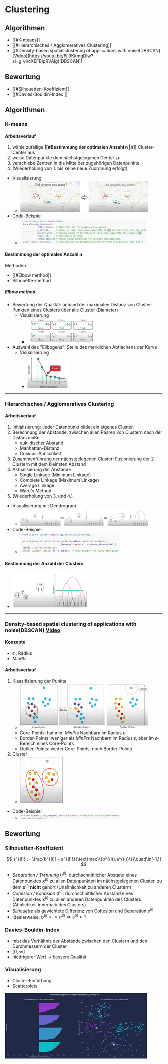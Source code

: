 # Clustering 
## Algorithmen 
- [[#K-means]] 
- [[#Hierarchisches / Agglomeratives Clustering]] 
- [[#Density-based spatial clustering of applications with noise(DBSCAN) [Video](https //youtu.be/6jl9KkmgDIw?si=g_vKcXEFBlpRVAIg)|DBSCAN]] 
## Bewertung 
- [[#Silhouetten-Koeffizient]] 
- [[#Davies-Bouldin-Index ]] 

## Algorithmen 
### K-means 
#### Arbeitsverlauf 
1. wähle zufällige **[[#Bestimmung der optimalen Anzahl n |n]]** Cluster-Center aus 
2. weise Datenpunkte dem nächstgelegenen Center zu 
3. verschiebe Zentren in die Mitte der zugehörigen Datenpunkte 
4. (Wiederholung von 1. bis keine neue Zuordnung erfolgt) 
- Visualisierung 
	- <img src="https://github.com/ICH-BIN-HXM/images_DAAN/blob/main/Scrennshot_2024-07-04_19-23-00.png?raw=" width="90%" /> 
- Code-Beispiel 
	- <img src="https://github.com/ICH-BIN-HXM/images_DAAN/blob/main/Scrennshot_2024-07-04_20-17-24.png?raw=" width="90%" /> 

#### Bestimmung der optimalen Anzahl n 
Methoden 
- [[#Elbow method]] 
- Silhouette-method 

##### Elbow method 
- Bewertung der Qualität: anhand der maximalen Distanz von Cluster-Punkten eines Clusters über alle Cluster (Diameter) 
	- Visualisierung 
		- <img src="https://github.com/ICH-BIN-HXM/images_DAAN/blob/main/Scrennshot_2024-07-04_19-43-13.png?raw=" width="50%" /> 
- Auswahl des "Ellbogens": Stelle des merklichen Abflachens der Kurve 
	- Visualisierung 
		- <img src="https://github.com/ICH-BIN-HXM/images_DAAN/blob/main/Scrennshot_2024-07-04_19-40-44.png?raw=" width="30%" /> 

---
### Hierarchisches / Agglomeratives Clustering 
#### Arbeitsverlauf 
1. Initialisierung: Jeder Datenpunkt bildet ein eigenes Cluster. 
2. Berechnung der Abstände: zwischen allen Paaren von Clustern nach der Distanzmaße 
	- euklidischer Abstand 
	- Manhattan-Distanz 
	- Cosinus-Ähnlichkeit 
3. Zusammenführung der nächstgelegenen Cluster: Fusionierung der 2 Clustern mit dem kleinsten Abstand 
4. Aktualisierung der Abstände 
	- Single Linkage (Minimum Linkage) 
	- Complete Linkage (Maximum Linkage) 
	- Average Linkage 
	- Ward's Method 
5. (Wiederholung von 3. und 4.) 
- Visualisierung mit Dendrogram 
	- <img src="https://github.com/ICH-BIN-HXM/images_DAAN/blob/main/Scrennshot_2024-07-04_20-37-00.png?raw=" width="90%" /> 
- Code-Beispiel 
	- <img src="https://github.com/ICH-BIN-HXM/images_DAAN/blob/main/Scrennshot_2024-07-04_20-18-18.png?raw=" width="70%" /> 

#### Bestimmung der Anzahl der Clusters 
- <img src="https://github.com/ICH-BIN-HXM/images_DAAN/blob/main/Scrennshot_2024-07-04_20-44-52.png?raw=" width="50%" /> 

---
### Density-based spatial clustering of applications with noise(DBSCAN) [Video](https://youtu.be/6jl9KkmgDIw?si=g_vKcXEFBlpRVAIg) 
#### Konzepte 
- $\epsilon$ : Radius 
- $MinPts$ 
#### Arbeitsverlauf 
1. Klassifizierung der Punkte 
	- <img src="https://github.com/ICH-BIN-HXM/images_DAAN/blob/main/Scrennshot_2024-07-04_22-28-00.png?raw=" width="90%" /> 
	- Core-Points: hat min. $MinPts$ Nachbarn im Radius $\epsilon$ 
	- Border-Points: weniger als $MinPts$ Nachbarn im Radius $\epsilon$, aber im $\epsilon$-Bereich eines Core-Points 
	- Outlier-Points: weder Core-Points, noch Border-Points 
2. Cluster 
	- <img src="https://github.com/ICH-BIN-HXM/images_DAAN/blob/main/Scrennshot_2024-07-04_22-32-18.png?raw=" width="30%" /> 
- Code-Beispiel 
	- <img src="https://github.com/ICH-BIN-HXM/images_DAAN/blob/main/Scrennshot_2024-07-04_23-04-31.png?raw=" width="70%" /> 

## Bewertung 
### Silhouetten-Koeffizient 
$$
s^{(i)} := \frac{b^{(i)} - a^{(i)}}{\text{max}\{b^{(i)},a^{(i)}\}}\quad\in[-1,1]
$$
- *Separation / Trennung* $b^{(i)}$: durchschnittlicher Abstand eines Datenpunktes $\mathbf{x}^{(i)}$ zu allen Datenpunkten im nächstgelegenen Cluster, zu dem $\mathbf{x}^{(i)}$ **nicht** gehört (Unähnlichkeit zu anderen Clustern) 
- *Cohesion / Kohäsion* $a^{(i)}$: durchschnittlicher Abstand eines Datenpunktes $\mathbf{x}^{(i)}$ zu allen anderen Datenpunkten des Clusters (Ähnlichkeit innerhalb des Clusters) 
- *Silhouette* als gewichtete Differenz von Cohesion und Separation $s^{(i)}$ 
- Idealerweise, $b^{(i)}>>a^{(i)} \Rightarrow s^{(i)}\approx 1$ 
### Davies-Bouldin-Index 
- mist das Verhältnis der Abstände zwischen den Clustern und den Durchmessern der Cluster 
- $[0, ~\infty]$ 
- niedrigerer Wert $\rightarrow$ bessere Qualität 
### Visualisierung 
- Cluster-Einfärbung 
- Scatterplots 
<img src="https://github.com/ICH-BIN-HXM/images_DAAN/blob/main/Scrennshot_2024-07-04_22-50-06.png?raw=" width="90%" /> 

